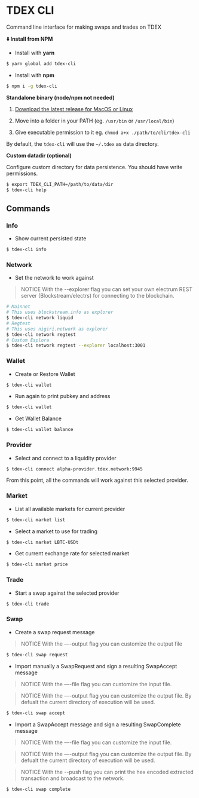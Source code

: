 # TDEX CLI
Command line interface for making swaps and trades on TDEX

**⬇️ Install from NPM**

* Install with **yarn**

```sh
$ yarn global add tdex-cli
```

* Install with **npm**

```sh
$ npm i -g tdex-cli
```


**Standalone binary (node/npm not needed)**


1. [Download the latest release for MacOS or Linux](https://github.com/tdex-network/tdex-cli/releases)

2. Move into a folder in your PATH (eg. `/usr/bin` or `/usr/local/bin`)

3. Give executable permission to it eg. `chmod a+x ./path/to/cli/tdex-cli`


By default, the `tdex-cli` will use the `~/.tdex` as data directory.

**Custom datadir (optional)**

Configure custom directory for data persistence. You should have write permissions. 

```sh
$ export TDEX_CLI_PATH=/path/to/data/dir 
$ tdex-cli help
```

## Commands


### Info

* Show current persisted state

```sh
$ tdex-cli info
```

### Network

* Set the network to work against 

> NOTICE With the --explorer flag you can set your own electrum REST server (Blockstream/electrs) for connecting to the blockchain.

```sh
# Mainnet
# This uses blockstream.info as explorer
$ tdex-cli network liquid
# Regtest
# This uses nigiri.network as explorer
$ tdex-cli network regtest
# Custom Esplora 
$ tdex-cli network regtest --explorer localhost:3001
```

### Wallet 

* Create or Restore Wallet

```sh
$ tdex-cli wallet
```

* Run again to print pubkey and address

```sh
$ tdex-cli wallet
```

* Get Wallet Balance

```sh
$ tdex-cli wallet balance
```

### Provider

* Select and connect to a liquidity provider

```sh
$ tdex-cli connect alpha-provider.tdex.network:9945
```
From this point, all the commands will work against this selected provider.


### Market

* List all available markets for current provider

```sh
$ tdex-cli market list
```

* Select a market to use for trading

```sh
$ tdex-cli market LBTC-USDt
```

* Get current exchange rate for selected market

```sh
$ tdex-cli market price
```

### Trade

* Start a swap against the selected provider

```sh
$ tdex-cli trade 
```


### Swap

* Create a swap request message

> NOTICE With the —-output flag you can customize the output file

```sh
$ tdex-cli swap request
```

* Import manually a SwapRequest and sign a resulting SwapAccept message

> NOTICE With the —-file flag you can customize the input file.

> NOTICE With the —-output flag you can customize the output file. By defualt the current directory of execution will be used.

```sh
$ tdex-cli swap accept
```

* Import a SwapAccept message and sign a resulting SwapComplete message 

> NOTICE With the —-file flag you can customize the input file.

> NOTICE With the —-output flag you can customize the output file. By defualt the current directory of execution will be used.

> NOTICE With the --push flag you can print the hex encoded extracted transaction and broadcast to the network.

```sh
$ tdex-cli swap complete
```

